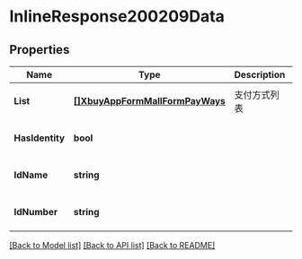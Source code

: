 # InlineResponse200209Data

## Properties
Name | Type | Description | Notes
------------ | ------------- | ------------- | -------------
**List** | [**[]XbuyAppFormMallFormPayWays**](xbuy.app.form.mallForm.PayWays.md) | 支付方式列表 | [optional] [default to null]
**HasIdentity** | **bool** |  | [optional] [default to null]
**IdName** | **string** |  | [optional] [default to null]
**IdNumber** | **string** |  | [optional] [default to null]

[[Back to Model list]](../README.md#documentation-for-models) [[Back to API list]](../README.md#documentation-for-api-endpoints) [[Back to README]](../README.md)

